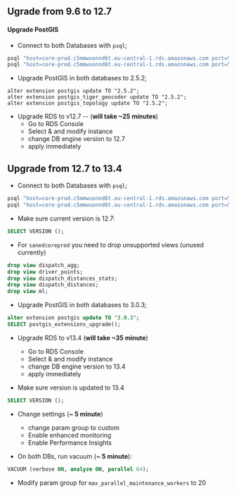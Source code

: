 ## Ugrade from 9.6 to 12.7

#### Upgrade PostGIS

- Connect to both Databases with `psql`;
```bash 
psql "host=core-prod.c5mmwuonnd6t.eu-central-1.rds.amazonaws.com port=5432 dbname=JAHEZCARSPROD user=root"
psql "host=core-prod.c5mmwuonnd6t.eu-central-1.rds.amazonaws.com port=5432 dbname=sanedcoreprod user=root" 
```

- Upgrade PostGIS in both databases to 2.5.2;
``` 
alter extension postgis update TO "2.5.2";
alter extension postgis_tiger_geocoder update TO "2.5.2";
alter extension postgis_topology update TO "2.5.2";
```

- Upgrade RDS to v12.7 -- (**will take ~25 minutes**)
  - Go to RDS Console
  - Select & and modify instance
  - change DB engine version to 12.7
  - apply immediately

## Upgrade from 12.7 to 13.4


- Connect to both Databases with `psql`;
```bash 
psql "host=core-prod.c5mmwuonnd6t.eu-central-1.rds.amazonaws.com port=5432 dbname=JAHEZCARSPROD user=root"
psql "host=core-prod.c5mmwuonnd6t.eu-central-1.rds.amazonaws.com port=5432 dbname=sanedcoreprod user=root" 
```
- Make sure current version is 12.7:
```sql
SELECT VERSION ();
```
- For `sanedcoreprod` you need to drop unsupported views (unused currently)
```sql 
drop view dispatch_agg;
drop view driver_points;
drop view dispatch_distances_stats;
drop view dispatch_distances;
drop view ml;
```

- Upgrade PostGIS in both databases to 3.0.3;
```sql
alter extension postgis update TO "3.0.3";
SELECT postgis_extensions_upgrade();
```

- Upgrade RDS to v13.4  (**will take ~35 minute**)
    - Go to RDS Console
    - Select & and modify instance
    - change DB engine version to 13.4
    - apply immediately

- Make sure version is updated to 13.4
```sql
SELECT VERSION ();
```

- Change settings (**~ 5 minute**)
  - change param group to custom
  - Enable enhanced monitoring
  - Enable Performance Insights


- On both DBs, run vacuum (**~ 5 minute**):
```sql
VACUUM (verbose ON, analyze ON, parallel 64);
```

- Modify param group for `max_parallel_maintenance_workers` to 20